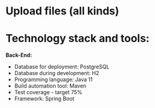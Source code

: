 # Upload files (all kinds)

# Technology stack and tools:
**Back-End:**
- Database for deployment: PostgreSQL
- Database during development: H2
- Programming language: Java 11
- Build automation tool: Maven
- Test coverage - target 75%
- Framework: Spring Boot